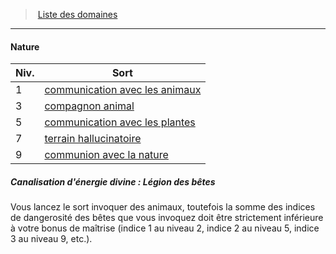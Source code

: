 ﻿---
!GenericItem
Id: cleric_priest_hd.md#nature
ParentLink: cleric_priest_hd.md#liste-des-domaines
Name: Nature
ParentName: Liste des domaines
NameLevel: 4
Attributes: {}
---
> [Liste des domaines](hd_cleric_priest_liste_des_domaines.md)

---

#### Nature

|Niv.|Sort|
|---|---|
|1|[communication avec les animaux](hd_spells_communication_avec_les_animaux.md)|
|3|[compagnon animal](hd_spells_compagnon_animal.md)|
|5|[communication avec les plantes](hd_spells_communication_avec_les_plantes.md)|
|7|[terrain hallucinatoire](hd_spells_terrain_hallucinatoire.md)|
|9|[communion avec la nature](hd_spells_communion_avec_la_nature.md)|

##### Canalisation d'énergie divine : Légion des bêtes

Vous lancez le sort invoquer des animaux, toutefois la somme des indices de dangerosité des bêtes que vous invoquez doit être strictement inférieure à votre bonus de maîtrise (indice 1 au niveau 2, indice 2 au niveau 5, indice 3 au niveau 9, etc.).

